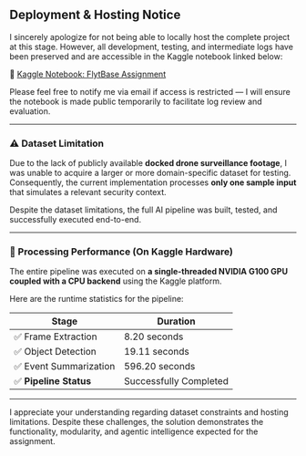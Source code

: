 ## Deployment & Hosting Notice

I sincerely apologize for not being able to locally host the complete project at this stage. However, all development, testing, and intermediate logs have been preserved and are accessible in the Kaggle notebook linked below:

🔗 [Kaggle Notebook: FlytBase Assignment](https://www.kaggle.com/code/harshchinchakar9921/flytbase-assignment)

Please feel free to notify me via email if access is restricted — I will ensure the notebook is made public temporarily to facilitate log review and evaluation.

---

### ⚠️ Dataset Limitation

Due to the lack of publicly available **docked drone surveillance footage**, I was unable to acquire a larger or more domain-specific dataset for testing. Consequently, the current implementation processes **only one sample input** that simulates a relevant security context.

Despite the dataset limitations, the full AI pipeline was built, tested, and successfully executed end-to-end.

---

### 🧪 Processing Performance (On Kaggle Hardware)

The entire pipeline was executed on **a single-threaded NVIDIA G100 GPU coupled with a CPU backend** using the Kaggle platform.

Here are the runtime statistics for the pipeline:

| Stage                  | Duration     |
|------------------------|--------------|
| ✅ Frame Extraction     | 8.20 seconds |
| ✅ Object Detection     | 19.11 seconds|
| ✅ Event Summarization  | 596.20 seconds |
| ✅ **Pipeline Status**  | Successfully Completed |

---

I appreciate your understanding regarding dataset constraints and hosting limitations. Despite these challenges, the solution demonstrates the functionality, modularity, and agentic intelligence expected for the assignment.


